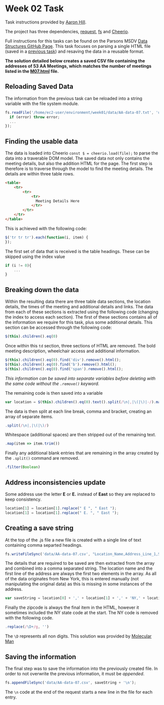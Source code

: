 # Week 02 Task
Task instructions provided by [Aaron Hill](https://github.com/aaronxhill).

The project has three dependencies, [request](https://www.npmjs.com/package/request), [fs](https://www.npmjs.com/package/fs) and [Cheerio](https://www.npmjs.com/package/cheerio).

Full instructions for this tasks can be found on the Parsons MSDV [Data Structures GitHub Page](https://github.com/visualizedata/data-structures/blob/master/weekly_assignment_02.md).
This task focuses on parsing a single HTML file (saved in a [previous task](https://github.com/neil-oliver/data-structures/tree/master/week01)) and resaving the data in a reusable format. 

**The solution detailed below creates a saved CSV file containing the addresses of 53 AA Meetings, which matches the number of meetings listed in the [M07.html](https://parsons.nyc/aa/m07.html) file.**

## Reloading Saved Data
The information from the previous task can be reloaded into a string variable with the file system module.

```javascript
fs.readFile('/home/ec2-user/environment/week01/data/AA-data-07.txt', 'utf8', (error, data) => {
  if (error) throw error;
  ...
});
```

## Finding the usable data
The data is loaded into Cheerio ```const $ = cheerio.load(file);``` to parse the data into a traverable DOM model.
The saved data not only contains the meeting details, but also the addition HTML for the page. The first step is therefore is to traverse through the model to find the meeting details.
The details are within three table rows.

```html
<table>
    <tr>
        <tr>
            <tr>
              Meeting Details Here
            </tr>
        </tr>
    </tr>
</table>
```

This is achieved with the following code:

```javascript
$('tr tr tr').each(function(i, item) {
});
```

The first set of data that is received is the table headings. These can be skipped using the index value
```javascript
if (i != 0){
    ...
}
```

## Breaking down the data
Within the resulting data there are three table data sections, the location details, the times of the meeting and additional details and links.
The data from each of these sections is extracted using the following code (changing the index to access each section).
The first of these sections contains all of the information we require for this task, plus some additional details. This section can be accessed through the following code:
```javascript
$(this).children().eq(0)
``` 

Once within this ```td``` section, three sections of HTML are removed. The bold meeting description, wheelchair access and additional information.
```javascript
$(this).children().eq(0).find('div').remove().html();
$(this).children().eq(0).find('b').remove().html();
$(this).children().eq(0).find('span').remove().html();
```
*This information can be saved into separate variables before deleting with the same code without the ```.remove()``` keyword.*

The remaining code is then saved into a variable
```javascript
var location = $(this).children().eq(0).text().split(/\n|,|\(|\)|-/).map(item => item.trim()).filter(Boolean);
```

The data is then split at each line break, comma and bracket, creating an array of separate items.
```javascript
.split(/\n|,|\(|\)/)
``` 

Whitespace (additional spaces) are then stripped out of the remaining text.
```javascript
.map(item => item.trim())
``` 

Finally any additional blank entries that are remaining in the array created by the ```.split()``` command are removed.
```javascript
.filter(Boolean)
```

## Address inconsistencies update
Some address use the letter **E** or **E.** instead of **East** so they are replaced to keep consistency.
```javascript
location[1] = location[1].replace(" E ", " East ");
location[1] = location[1].replace(" E. ", " East ");
```

## Creating a save string
At the top of the .js file a new file is created with a single line of text containing comma separted headings.
```javascript
fs.writeFileSync('data/AA-data-07.csv', "Location_Name,Address_Line_1,State,Zipcode,Extended_Address\n");
```

The details that are required to be saved are then extracted from the array and combined into a comma separated string.
The location name and the first line of the address are always the first two elements in the array. As all of the data originates from New York, this is entered manually (not manipulating the original data) as this is missing in some instances of the address.
```javascript
var saveString = location[0] + ',' + location[1] + ',' + 'NY,' + location[location.length - 1].replace(/\D+/g, '') + ',' + "\"" + location.join(',') + "\"";
```

Finally the zipcode is always the final item in the HTML, however it sometimes included the NY state code at the start. The NY code is removed with the following code.
```javascript
.replace(/\D+/g, '')
```
The ```\D``` represents all non digits. This solution was provided by [Molecular Man](https://stackoverflow.com/questions/9309278/javascript-regex-replace-all-characters-other-than-numbers)

## Saving the information
The final step was to save the information into the previously created file. In order to not overwrite the previous information, it must be *appended*.
```javascript
fs.appendFileSync('data/AA-data-07.csv', saveString + '\n');
```
The ```\n``` code at the end of the request starts a new line in the file for each entry.
